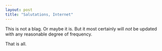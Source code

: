 ```yaml
---
layout: post
title: "Salutations, Internet"
---
```


This is not a blag. Or maybe it is. But it most certainly will *not* be updated
with any reasonable degree of frequency.

That is all.